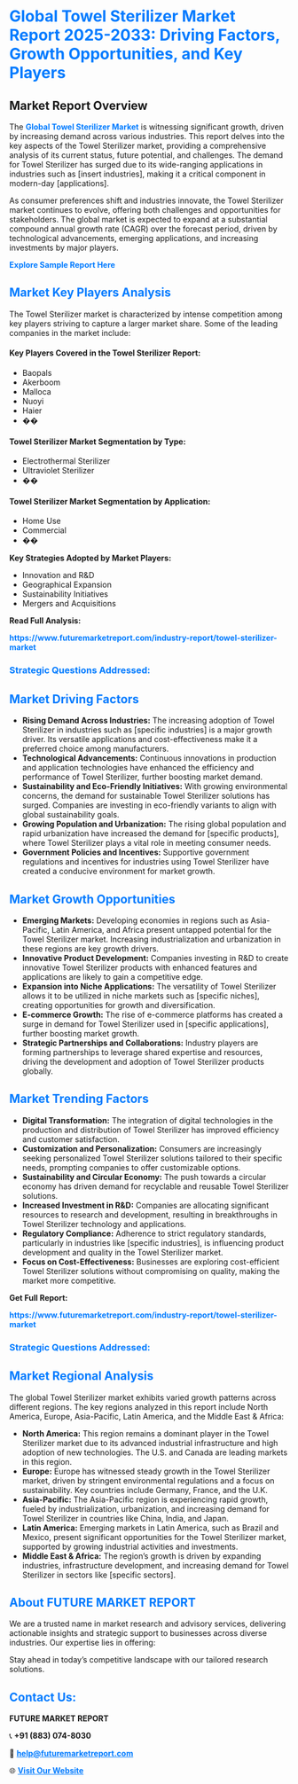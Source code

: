 <h1 style="color: #007BFF;">Global Towel Sterilizer Market Report 2025-2033: Driving Factors, Growth Opportunities, and Key Players</h1>

<section id="overview">
<h2>Market Report Overview</h2>
<p>The <a href="https://www.futuremarketreport.com/industry-report/towel-sterilizer-market" style="color: #007BFF; text-decoration: none;"><strong>Global Towel Sterilizer Market</strong></a> is witnessing significant growth, driven by increasing demand across various industries. This report delves into the key aspects of the Towel Sterilizer market, providing a comprehensive analysis of its current status, future potential, and challenges. The demand for Towel Sterilizer has surged due to its wide-ranging applications in industries such as [insert industries], making it a critical component in modern-day [applications].</p>
<p>As consumer preferences shift and industries innovate, the Towel Sterilizer market continues to evolve, offering both challenges and opportunities for stakeholders. The global market is expected to expand at a substantial compound annual growth rate (CAGR) over the forecast period, driven by technological advancements, emerging applications, and increasing investments by major players.</p>
</section>

<section id="overview">
<p><a href="https://www.futuremarketreport.com/request-sample/reportId=114088" style="color: #007BFF; text-decoration: none;"><strong>Explore Sample Report Here</strong></a></p>
</section>

<section id="key-players">
<h2 style="color: #007BFF;">Market Key Players Analysis</h2>
<p>The Towel Sterilizer market is characterized by intense competition among key players striving to capture a larger market share. Some of the leading companies in the market include:</p>
<h4>Key Players Covered in the Towel Sterilizer Report:</h4>
<ul><li>Baopals</li><li>Akerboom</li><li>Malloca</li><li>Nuoyi</li><li>Haier</li><li>��</li></ul>
<h4>Towel Sterilizer Market Segmentation by Type:</h4>
<ul><li>Electrothermal Sterilizer</li><li>Ultraviolet Sterilizer</li><li>��</li></ul>

<h4>Towel Sterilizer Market Segmentation by Application:</h4>
<ul><li>Home Use</li><li>Commercial</li><li>��</li></ul>
<p><strong>Key Strategies Adopted by Market Players:</strong></p>
<ul>
<li>Innovation and R&D</li>
<li>Geographical Expansion</li>
<li>Sustainability Initiatives</li>
<li>Mergers and Acquisitions</li>
</ul>
</section>

<section>
<p><strong>Read Full Analysis: </strong></p><a href="https://www.futuremarketreport.com/industry-report/towel-sterilizer-market" style="color: #007BFF; text-decoration: none;"><strong>https://www.futuremarketreport.com/industry-report/towel-sterilizer-market</strong></a>
<h3 style="color: #007BFF;">Strategic Questions Addressed:</h3>
</section>

<section id="driving-factors">
<h2 style="color: #007BFF;">Market Driving Factors</h2>
<ul>
<li><strong>Rising Demand Across Industries:</strong> The increasing adoption of Towel Sterilizer in industries such as [specific industries] is a major growth driver. Its versatile applications and cost-effectiveness make it a preferred choice among manufacturers.</li>
<li><strong>Technological Advancements:</strong> Continuous innovations in production and application technologies have enhanced the efficiency and performance of Towel Sterilizer, further boosting market demand.</li>
<li><strong>Sustainability and Eco-Friendly Initiatives:</strong> With growing environmental concerns, the demand for sustainable Towel Sterilizer solutions has surged. Companies are investing in eco-friendly variants to align with global sustainability goals.</li>
<li><strong>Growing Population and Urbanization:</strong> The rising global population and rapid urbanization have increased the demand for [specific products], where Towel Sterilizer plays a vital role in meeting consumer needs.</li>
<li><strong>Government Policies and Incentives:</strong> Supportive government regulations and incentives for industries using Towel Sterilizer have created a conducive environment for market growth.</li>
</ul>
</section>

<section id="growth-opportunities">
<h2 style="color: #007BFF;">Market Growth Opportunities</h2>
<ul>
<li><strong>Emerging Markets:</strong> Developing economies in regions such as Asia-Pacific, Latin America, and Africa present untapped potential for the Towel Sterilizer market. Increasing industrialization and urbanization in these regions are key growth drivers.</li>
<li><strong>Innovative Product Development:</strong> Companies investing in R&D to create innovative Towel Sterilizer products with enhanced features and applications are likely to gain a competitive edge.</li>
<li><strong>Expansion into Niche Applications:</strong> The versatility of Towel Sterilizer allows it to be utilized in niche markets such as [specific niches], creating opportunities for growth and diversification.</li>
<li><strong>E-commerce Growth:</strong> The rise of e-commerce platforms has created a surge in demand for Towel Sterilizer used in [specific applications], further boosting market growth.</li>
<li><strong>Strategic Partnerships and Collaborations:</strong> Industry players are forming partnerships to leverage shared expertise and resources, driving the development and adoption of Towel Sterilizer products globally.</li>
</ul>
</section>

<section id="trending-factors">
<h2 style="color: #007BFF;">Market Trending Factors</h2>
<ul>
<li><strong>Digital Transformation:</strong> The integration of digital technologies in the production and distribution of Towel Sterilizer has improved efficiency and customer satisfaction.</li>
<li><strong>Customization and Personalization:</strong> Consumers are increasingly seeking personalized Towel Sterilizer solutions tailored to their specific needs, prompting companies to offer customizable options.</li>
<li><strong>Sustainability and Circular Economy:</strong> The push towards a circular economy has driven demand for recyclable and reusable Towel Sterilizer solutions.</li>
<li><strong>Increased Investment in R&D:</strong> Companies are allocating significant resources to research and development, resulting in breakthroughs in Towel Sterilizer technology and applications.</li>
<li><strong>Regulatory Compliance:</strong> Adherence to strict regulatory standards, particularly in industries like [specific industries], is influencing product development and quality in the Towel Sterilizer market.</li>
<li><strong>Focus on Cost-Effectiveness:</strong> Businesses are exploring cost-efficient Towel Sterilizer solutions without compromising on quality, making the market more competitive.</li>
</ul>
</section>

<section>
<p><strong>Get Full Report: </strong></p><a href="https://www.futuremarketreport.com/industry-report/towel-sterilizer-market" style="color: #007BFF; text-decoration: none;"><strong>https://www.futuremarketreport.com/industry-report/towel-sterilizer-market</strong></a>
<h3 style="color: #007BFF;">Strategic Questions Addressed:</h3>
</section>


<section id="regional-analysis">
<h2 style="color: #007BFF;">Market Regional Analysis</h2>
<p>The global Towel Sterilizer market exhibits varied growth patterns across different regions. The key regions analyzed in this report include North America, Europe, Asia-Pacific, Latin America, and the Middle East & Africa:</p>
<ul>
<li><strong>North America:</strong> This region remains a dominant player in the Towel Sterilizer market due to its advanced industrial infrastructure and high adoption of new technologies. The U.S. and Canada are leading markets in this region.</li>
<li><strong>Europe:</strong> Europe has witnessed steady growth in the Towel Sterilizer market, driven by stringent environmental regulations and a focus on sustainability. Key countries include Germany, France, and the U.K.</li>
<li><strong>Asia-Pacific:</strong> The Asia-Pacific region is experiencing rapid growth, fueled by industrialization, urbanization, and increasing demand for Towel Sterilizer in countries like China, India, and Japan.</li>
<li><strong>Latin America:</strong> Emerging markets in Latin America, such as Brazil and Mexico, present significant opportunities for the Towel Sterilizer market, supported by growing industrial activities and investments.</li>
<li><strong>Middle East & Africa:</strong> The region’s growth is driven by expanding industries, infrastructure development, and increasing demand for Towel Sterilizer in sectors like [specific sectors].</li>
</ul>
</section>

<footer>
<h2 style="color: #007BFF;">About FUTURE MARKET REPORT</h2>
<p>We are a trusted name in market research and advisory services, delivering actionable insights and strategic support to businesses across diverse industries. Our expertise lies in offering:</p>

<p>Stay ahead in today’s competitive landscape with our tailored research solutions.</p>

<h2 style="color: #007BFF;">Contact Us:</h2>
<p><strong>FUTURE MARKET REPORT</strong></p>
<p>📞 <strong>+91 (883) 074-8030</strong></p>
<p>📧 <strong><a href="mailto:help@futuremarketreport.com" style="color: #007BFF;">help@futuremarketreport.com</a></strong></p>
<p>🌐 <strong><a href="https://www.futuremarketreport.com/" style="color: #007BFF;">Visit Our Website</a></strong></p>
</footer>